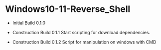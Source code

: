 # Windows10-11-Reverse_Shell

- Initial Build 0.1.0

- Construction Build 0.1.1
    Start scripting for download dependencies.

- Construction Build 0.1.2
    Script for manipulation on windows with CMD